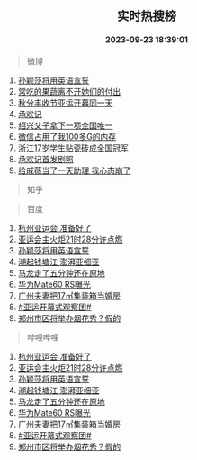 <div align="center"><h2>实时热搜榜</h2><h4>2023-09-23 18:39:01</h4></div>

> 微博  

1. [孙颖莎将用英语宣誓](https://s.weibo.com/weibo?q=%23%E5%AD%99%E9%A2%96%E8%8E%8E%E5%B0%86%E7%94%A8%E8%8B%B1%E8%AF%AD%E5%AE%A3%E8%AA%93%23&t=31&band_rank=1&Refer=top)<br />
2. [常吃的果蔬离不开她们的付出](https://s.weibo.com/weibo?q=%23%E5%B8%B8%E5%90%83%E7%9A%84%E6%9E%9C%E8%94%AC%E7%A6%BB%E4%B8%8D%E5%BC%80%E5%A5%B9%E4%BB%AC%E7%9A%84%E4%BB%98%E5%87%BA%23&t=31&band_rank=2&Refer=top)<br />
3. [秋分丰收节亚运开幕同一天](https://s.weibo.com/weibo?q=%23%E7%A7%8B%E5%88%86%E4%B8%B0%E6%94%B6%E8%8A%82%E4%BA%9A%E8%BF%90%E5%BC%80%E5%B9%95%E5%90%8C%E4%B8%80%E5%A4%A9%23&t=31&band_rank=3&Refer=top)<br />
4. [承欢记](https://s.weibo.com/weibo?q=%23%E6%89%BF%E6%AC%A2%E8%AE%B0%23&t=31&band_rank=4&Refer=top)<br />
5. [绍兴父子拿下一项全国唯一](https://s.weibo.com/weibo?q=%23%E7%BB%8D%E5%85%B4%E7%88%B6%E5%AD%90%E6%8B%BF%E4%B8%8B%E4%B8%80%E9%A1%B9%E5%85%A8%E5%9B%BD%E5%94%AF%E4%B8%80%23&t=31&band_rank=5&Refer=top)<br />
6. [微信占用了我100多G的内存](https://s.weibo.com/weibo?q=%23%E5%BE%AE%E4%BF%A1%E5%8D%A0%E7%94%A8%E4%BA%86%E6%88%91100%E5%A4%9AG%E7%9A%84%E5%86%85%E5%AD%98%23&t=31&band_rank=6&Refer=top)<br />
7. [浙江17岁学生贴瓷砖成全国冠军](https://s.weibo.com/weibo?q=%23%E6%B5%99%E6%B1%9F17%E5%B2%81%E5%AD%A6%E7%94%9F%E8%B4%B4%E7%93%B7%E7%A0%96%E6%88%90%E5%85%A8%E5%9B%BD%E5%86%A0%E5%86%9B%23&t=31&band_rank=7&Refer=top)<br />
8. [承欢记首发剧照](https://s.weibo.com/weibo?q=%23%E6%89%BF%E6%AC%A2%E8%AE%B0%E9%A6%96%E5%8F%91%E5%89%A7%E7%85%A7%23&t=31&band_rank=8&Refer=top)<br />
9. [给戚薇当了一天助理 我心态崩了](https://s.weibo.com/weibo?q=%E7%BB%99%E6%88%9A%E8%96%87%E5%BD%93%E4%BA%86%E4%B8%80%E5%A4%A9%E5%8A%A9%E7%90%86%20%E6%88%91%E5%BF%83%E6%80%81%E5%B4%A9%E4%BA%86&t=31&band_rank=9&Refer=top)<br />

> 知乎  


> 百度  

1. [杭州亚运会 准备好了](https://www.baidu.com/s?wd=%E6%9D%AD%E5%B7%9E%E4%BA%9A%E8%BF%90%E4%BC%9A+%E5%87%86%E5%A4%87%E5%A5%BD%E4%BA%86&sa=fyb_news&rsv_dl=fyb_news)<br />
2. [亚运会主火炬21时28分许点燃](https://www.baidu.com/s?wd=%E4%BA%9A%E8%BF%90%E4%BC%9A%E4%B8%BB%E7%81%AB%E7%82%AC21%E6%97%B628%E5%88%86%E8%AE%B8%E7%82%B9%E7%87%83&sa=fyb_news&rsv_dl=fyb_news)<br />
3. [孙颖莎将用英语宣誓](https://www.baidu.com/s?wd=%E5%AD%99%E9%A2%96%E8%8E%8E%E5%B0%86%E7%94%A8%E8%8B%B1%E8%AF%AD%E5%AE%A3%E8%AA%93&sa=fyb_news&rsv_dl=fyb_news)<br />
4. [潮起钱塘江 澎湃亚细亚](https://www.baidu.com/s?wd=%E6%BD%AE%E8%B5%B7%E9%92%B1%E5%A1%98%E6%B1%9F+%E6%BE%8E%E6%B9%83%E4%BA%9A%E7%BB%86%E4%BA%9A&sa=fyb_news&rsv_dl=fyb_news)<br />
5. [马龙走了五分钟还在原地](https://www.baidu.com/s?wd=%E9%A9%AC%E9%BE%99%E8%B5%B0%E4%BA%86%E4%BA%94%E5%88%86%E9%92%9F%E8%BF%98%E5%9C%A8%E5%8E%9F%E5%9C%B0&sa=fyb_news&rsv_dl=fyb_news)<br />
6. [华为Mate60 RS曝光](https://www.baidu.com/s?wd=%E5%8D%8E%E4%B8%BAMate60+RS%E6%9B%9D%E5%85%89&sa=fyb_news&rsv_dl=fyb_news)<br />
7. [广州夫妻把17㎡集装箱当婚房](https://www.baidu.com/s?wd=%E5%B9%BF%E5%B7%9E%E5%A4%AB%E5%A6%BB%E6%8A%8A17%E3%8E%A1%E9%9B%86%E8%A3%85%E7%AE%B1%E5%BD%93%E5%A9%9A%E6%88%BF&sa=fyb_news&rsv_dl=fyb_news)<br />
8. [#亚运开幕式观察团#](https://www.baidu.com/s?wd=%23%E4%BA%9A%E8%BF%90%E5%BC%80%E5%B9%95%E5%BC%8F%E8%A7%82%E5%AF%9F%E5%9B%A2%23&sa=fyb_news&rsv_dl=fyb_news)<br />
9. [郑州市区将举办烟花秀？假的](https://www.baidu.com/s?wd=%E9%83%91%E5%B7%9E%E5%B8%82%E5%8C%BA%E5%B0%86%E4%B8%BE%E5%8A%9E%E7%83%9F%E8%8A%B1%E7%A7%80%EF%BC%9F%E5%81%87%E7%9A%84&sa=fyb_news&rsv_dl=fyb_news)<br />

> 哔哩哔哩  

1. [杭州亚运会 准备好了](https://www.baidu.com/s?wd=%E6%9D%AD%E5%B7%9E%E4%BA%9A%E8%BF%90%E4%BC%9A+%E5%87%86%E5%A4%87%E5%A5%BD%E4%BA%86&sa=fyb_news&rsv_dl=fyb_news)<br />
2. [亚运会主火炬21时28分许点燃](https://www.baidu.com/s?wd=%E4%BA%9A%E8%BF%90%E4%BC%9A%E4%B8%BB%E7%81%AB%E7%82%AC21%E6%97%B628%E5%88%86%E8%AE%B8%E7%82%B9%E7%87%83&sa=fyb_news&rsv_dl=fyb_news)<br />
3. [孙颖莎将用英语宣誓](https://www.baidu.com/s?wd=%E5%AD%99%E9%A2%96%E8%8E%8E%E5%B0%86%E7%94%A8%E8%8B%B1%E8%AF%AD%E5%AE%A3%E8%AA%93&sa=fyb_news&rsv_dl=fyb_news)<br />
4. [潮起钱塘江 澎湃亚细亚](https://www.baidu.com/s?wd=%E6%BD%AE%E8%B5%B7%E9%92%B1%E5%A1%98%E6%B1%9F+%E6%BE%8E%E6%B9%83%E4%BA%9A%E7%BB%86%E4%BA%9A&sa=fyb_news&rsv_dl=fyb_news)<br />
5. [马龙走了五分钟还在原地](https://www.baidu.com/s?wd=%E9%A9%AC%E9%BE%99%E8%B5%B0%E4%BA%86%E4%BA%94%E5%88%86%E9%92%9F%E8%BF%98%E5%9C%A8%E5%8E%9F%E5%9C%B0&sa=fyb_news&rsv_dl=fyb_news)<br />
6. [华为Mate60 RS曝光](https://www.baidu.com/s?wd=%E5%8D%8E%E4%B8%BAMate60+RS%E6%9B%9D%E5%85%89&sa=fyb_news&rsv_dl=fyb_news)<br />
7. [广州夫妻把17㎡集装箱当婚房](https://www.baidu.com/s?wd=%E5%B9%BF%E5%B7%9E%E5%A4%AB%E5%A6%BB%E6%8A%8A17%E3%8E%A1%E9%9B%86%E8%A3%85%E7%AE%B1%E5%BD%93%E5%A9%9A%E6%88%BF&sa=fyb_news&rsv_dl=fyb_news)<br />
8. [#亚运开幕式观察团#](https://www.baidu.com/s?wd=%23%E4%BA%9A%E8%BF%90%E5%BC%80%E5%B9%95%E5%BC%8F%E8%A7%82%E5%AF%9F%E5%9B%A2%23&sa=fyb_news&rsv_dl=fyb_news)<br />
9. [郑州市区将举办烟花秀？假的](https://www.baidu.com/s?wd=%E9%83%91%E5%B7%9E%E5%B8%82%E5%8C%BA%E5%B0%86%E4%B8%BE%E5%8A%9E%E7%83%9F%E8%8A%B1%E7%A7%80%EF%BC%9F%E5%81%87%E7%9A%84&sa=fyb_news&rsv_dl=fyb_news)<br />
